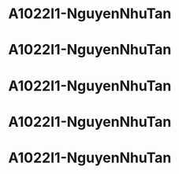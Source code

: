 # A1022I1-NguyenNhuTan
# A1022I1-NguyenNhuTan
# A1022I1-NguyenNhuTan
# A1022I1-NguyenNhuTan
# A1022I1-NguyenNhuTan
